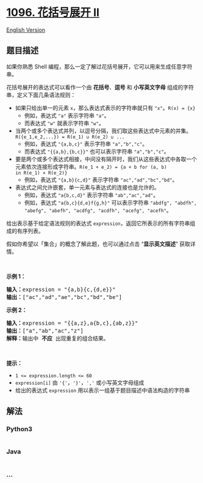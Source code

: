 # [1096. 花括号展开 II](https://leetcode.cn/problems/brace-expansion-ii)

[English Version](/solution/1000-1099/1096.Brace%20Expansion%20II/README_EN.md)

## 题目描述

<!-- 这里写题目描述 -->

<p>如果你熟悉 Shell 编程，那么一定了解过花括号展开，它可以用来生成任意字符串。</p>

<p>花括号展开的表达式可以看作一个由 <strong>花括号</strong>、<strong>逗号</strong> 和 <strong>小写英文字母</strong> 组成的字符串，定义下面几条语法规则：</p>

<ul>
	<li>如果只给出单一的元素&nbsp;<code>x</code>，那么表达式表示的字符串就只有&nbsp;<code>"x"</code>。<code>R(x) = {x}</code>
    <ul>
    	<li>例如，表达式 <code>"a"</code> 表示字符串 <code>"a"</code>。</li>
    	<li>而表达式 <code>"w"</code> 就表示字符串 <code>"w"</code>。</li>
    </ul>
    </li>
    <li>当两个或多个表达式并列，以逗号分隔，我们取这些表达式中元素的并集。<code>R({e_1,e_2,...}) = R(e_1)&nbsp;∪ R(e_2)&nbsp;∪ ...</code>
    <ul>
    	<li>例如，表达式 <code>"{a,b,c}"</code> 表示字符串&nbsp;<code>"a","b","c"</code>。</li>
    	<li>而表达式 <code>"{{a,b},{b,c}}"</code> 也可以表示字符串&nbsp;<code>"a","b","c"</code>。</li>
    </ul>
    </li>
    <li>要是两个或多个表达式相接，中间没有隔开时，我们从这些表达式中各取一个元素依次连接形成字符串。<code>R(e_1 + e_2) = {a + b for (a, b) in&nbsp;R(e_1)&nbsp;× R(e_2)}</code>
    <ul>
    	<li>例如，表达式 <code>"{a,b}{c,d}"</code> 表示字符串&nbsp;<code>"ac","ad","bc","bd"</code>。</li>
    </ul>
    </li>
    <li>表达式之间允许嵌套，单一元素与表达式的连接也是允许的。
    <ul>
    	<li>例如，表达式 <code>"a{b,c,d}"</code> 表示字符串&nbsp;<code>"ab","ac","ad"​​​​​​</code>。</li>
    	<li>例如，表达式 <code>"a{b,c}{d,e}f{g,h}"</code> 可以表示字符串&nbsp;<code>"abdfg", "abdfh", "abefg", "abefh", "acdfg", "acdfh", "acefg", "acefh"</code>。</li>
    </ul>
    </li>

</ul>

<p>给出表示基于给定语法规则的表达式&nbsp;<code>expression</code>，返回它所表示的所有字符串组成的有序列表。</p>

<p>假如你希望以「集合」的概念了解此题，也可以通过点击 “<strong>显示英文描述</strong>” 获取详情。</p>

<p>&nbsp;</p>

<p><strong>示例 1：</strong></p>

<pre>
<strong>输入：</strong>expression = "{a,b}{c,{d,e}}"
<strong>输出：</strong>["ac","ad","ae","bc","bd","be"]</pre>

<p><strong>示例 2：</strong></p>

<pre>
<strong>输入：</strong>expression = "{{a,z},a{b,c},{ab,z}}"
<strong>输出：</strong>["a","ab","ac","z"]
<strong>解释：</strong>输出中 <strong>不应 </strong>出现重复的组合结果。
</pre>

<p>&nbsp;</p>

<p><strong>提示：</strong></p>

<ul>
	<li><code>1 &lt;= expression.length &lt;= 60</code></li>
	<li><code>expression[i]</code> 由 <code>'{'</code>，<code>'}'</code>，<code>','</code>&nbsp;或小写英文字母组成</li>
	<li>给出的表达式&nbsp;<code>expression</code>&nbsp;用以表示一组基于题目描述中语法构造的字符串</li>
</ul>

## 解法

<!-- 这里可写通用的实现逻辑 -->

<!-- tabs:start -->

### **Python3**

<!-- 这里可写当前语言的特殊实现逻辑 -->

```python


```

### **Java**

<!-- 这里可写当前语言的特殊实现逻辑 -->

```java


```

### **...**

```


```

<!-- tabs:end -->
